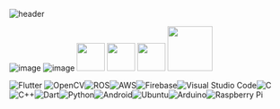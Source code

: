 <!--## Hi there 👋 -->

![header](https://capsule-render.vercel.app/api?&animation=fadeIn&type=waving&color=auto&height=200&section=header&text=Hey%20Everyone!&fontSize=90)


![image](https://github.com/user-attachments/assets/4fdfe42d-89e3-494f-a295-2bd04b39cd23)  ![image](https://github.com/user-attachments/assets/2b40333d-c66d-463c-aea1-c8c1f2050ceb)  <img height="50" src="https://cdn.jsdelivr.net/gh/devicons/devicon@latest/icons/arduino/arduino-plain-wordmark.svg" />   <img height="50" src="https://cdn.jsdelivr.net/gh/devicons/devicon@latest/icons/embeddedc/embeddedc-original-wordmark.svg" />   <img height="50" src="https://cdn.jsdelivr.net/gh/devicons/devicon@latest/icons/flutter/flutter-original.svg" />
  <img height="80" src="https://cdn.jsdelivr.net/gh/devicons/devicon@latest/icons/ubuntu/ubuntu-original-wordmark.svg" />
          
          

![Flutter](https://img.shields.io/badge/Flutter-%2302569B.svg?style=for-the-badge&logo=Flutter&logoColor=white) ![OpenCV](https://img.shields.io/badge/opencv-%23white.svg?style=for-the-badge&logo=opencv&logoColor=white)![ROS](https://img.shields.io/badge/ros-%230A0FF9.svg?style=for-the-badge&logo=ros&logoColor=white)![AWS](https://img.shields.io/badge/AWS-%23FF9900.svg?style=for-the-badge&logo=amazon-aws&logoColor=white)![Firebase](https://img.shields.io/badge/firebase-%23039BE5.svg?style=for-the-badge&logo=firebase)![Visual Studio Code](https://img.shields.io/badge/Visual%20Studio%20Code-0078d7.svg?style=for-the-badge&logo=visual-studio-code&logoColor=white)![C](https://img.shields.io/badge/c-%2300599C.svg?style=for-the-badge&logo=c&logoColor=white)![C++](https://img.shields.io/badge/c++-%2300599C.svg?style=for-the-badge&logo=c%2B%2B&logoColor=white)![Dart](https://img.shields.io/badge/dart-%230175C2.svg?style=for-the-badge&logo=dart&logoColor=white)![Python](https://img.shields.io/badge/python-3670A0?style=for-the-badge&logo=python&logoColor=ffdd54)![Android](https://img.shields.io/badge/Android-3DDC84?style=for-the-badge&logo=android&logoColor=white)![Ubuntu](https://img.shields.io/badge/Ubuntu-E95420?style=for-the-badge&logo=ubuntu&logoColor=white)![Arduino](https://img.shields.io/badge/-Arduino-00979D?style=for-the-badge&logo=Arduino&logoColor=white)![Raspberry Pi](https://img.shields.io/badge/-RaspberryPi-C51A4A?style=for-the-badge&logo=Raspberry-Pi)






<!--
**Ngigi33/Ngigi33** is a ✨ _special_ ✨ repository because its `README.md` (this file) appears on your GitHub profile.

Here are some ideas to get you started:

- 🔭 I’m currently working on ...
- 🌱 I’m currently learning ...
- 👯 I’m looking to collaborate on ...
- 🤔 I’m looking for help with ...
- 💬 Ask me about ...
- 📫 How to reach me: ...
- 😄 Pronouns: ...
- ⚡ Fun fact: ...
-->
